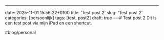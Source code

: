 ---
date: 2025-11-01 15:56:22+0100
title: 'Test post 2'
slug: 'Test post 2'
categories: [persoonlijk]
tags: [test, post2]
draft: true
---# Test post 2
Dit is een test post via mijn iPad en een shortcut.

#blog/personal
